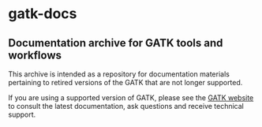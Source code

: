 # gatk-docs

## Documentation archive for GATK tools and workflows

This archive is intended as a repository for documentation materials pertaining to retired versions of the GATK that are not longer supported.

If you are using a supported version of GATK, please see the [GATK website](https://gatk.broadinstitute.org) to consult the latest documentation, ask questions and receive technical support.

